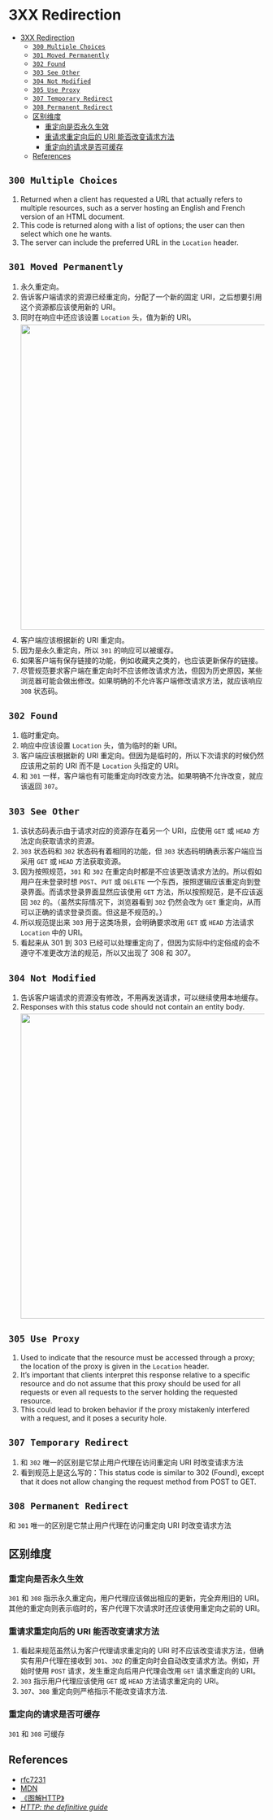 # 3XX Redirection


<!-- TOC -->

- [3XX Redirection](#3xx-redirection)
    - [`300 Multiple Choices`](#300-multiple-choices)
    - [`301 Moved Permanently`](#301-moved-permanently)
    - [`302 Found`](#302-found)
    - [`303 See Other`](#303-see-other)
    - [`304 Not Modified`](#304-not-modified)
    - [`305 Use Proxy`](#305-use-proxy)
    - [`307 Temporary Redirect`](#307-temporary-redirect)
    - [`308 Permanent Redirect`](#308-permanent-redirect)
    - [区别维度](#区别维度)
        - [重定向是否永久生效](#重定向是否永久生效)
        - [重请求重定向后的 URI 能否改变请求方法](#重请求重定向后的-uri-能否改变请求方法)
        - [重定向的请求是否可缓存](#重定向的请求是否可缓存)
    - [References](#references)

<!-- /TOC -->


## `300 Multiple Choices` 
1. Returned when a client has requested a URL that actually refers to multiple resources, such as a server hosting an English and French version of an HTML document. 
2. This code is returned along with a list of options; the user can then select which one he wants. 
3. The server can include the preferred URL in the `Location` header.


## `301 Moved Permanently`
1. 永久重定向。
2. 告诉客户端请求的资源已经重定向，分配了一个新的固定 URI，之后想要引用这个资源都应该使用新的 URI。
3. 同时在响应中还应该设置 `Location` 头，值为新的 URI。
    <img src="../images/09.png" width="600" style="display: block; margin: 5px 0 10px 0;" />
4. 客户端应该根据新的 URI 重定向。
5. 因为是永久重定向，所以 `301` 的响应可以被缓存。
6. 如果客户端有保存链接的功能，例如收藏夹之类的，也应该更新保存的链接。
7. 尽管规范要求客户端在重定向时不应该修改请求方法，但因为历史原因，某些浏览器可能会做出修改。如果明确的不允许客户端修改请求方法，就应该响应 `308` 状态码。


## `302 Found`
1. 临时重定向。
2. 响应中应该设置 `Location` 头，值为临时的新 URI。
3. 客户端应该根据新的 URI 重定向。但因为是临时的，所以下次请求的时候仍然应该用之前的 URI 而不是 `Location` 头指定的 URI。
4. 和 `301` 一样，客户端也有可能重定向时改变方法。如果明确不允许改变，就应该返回 `307`。


## `303 See Other`
1. 该状态码表示由于请求对应的资源存在着另一个 URI，应使用 `GET` 或 `HEAD` 方法定向获取请求的资源。
2. `303` 状态码和 `302` 状态码有着相同的功能，但 `303` 状态码明确表示客户端应当采用 `GET` 或 `HEAD` 方法获取资源。
3. 因为按照规范，`301` 和 `302` 在重定向时都是不应该更改请求方法的。所以假如用户在未登录时想 `POST`、`PUT` 或 `DELETE` 一个东西，按照逻辑应该重定向到登录界面。而请求登录界面显然应该使用 `GET` 方法，所以按照规范，是不应该返回 `302` 的。（虽然实际情况下，浏览器看到 `302` 仍然会改为 `GET` 重定向，从而可以正确的请求登录页面。但这是不规范的。）
4. 所以规范提出来 `303` 用于这类场景，会明确要求改用 `GET` 或 `HEAD` 方法请求 `Location` 中的 URI。
5. 看起来从 301 到 303 已经可以处理重定向了，但因为实际中约定俗成的会不遵守不准更改方法的规范，所以又出现了 308 和 307。


## `304 Not Modified`
1. 告诉客户端请求的资源没有修改，不用再发送请求，可以继续使用本地缓存。
2. Responses with this status code should not contain an entity body.
    <img src="../images/10.png" width="600" style="display: block; margin: 5px 0 10px 0;" />


## `305 Use Proxy` 
1. Used to indicate that the resource must be accessed through a proxy; the location of the proxy is given in the `Location` header. 
2. It’s important that clients interpret this response relative to a specific resource and do not assume that this proxy should be used for all requests or even all requests to the server holding the requested resource. 
3. This could lead to broken behavior if the proxy mistakenly interfered with a request, and it poses a security hole.


## `307 Temporary Redirect`
1. 和 `302` 唯一的区别是它禁止用户代理在访问重定向 URI 时改变请求方法
2. 看到规范上是这么写的：This status code is similar to 302 (Found), except that it does not allow changing the request method from POST to GET.


## `308 Permanent Redirect`
和 `301` 唯一的区别是它禁止用户代理在访问重定向 URI 时改变请求方法


## 区别维度
### 重定向是否永久生效
`301` 和 `308` 指示永久重定向，用户代理应该做出相应的更新，完全弃用旧的 URI。其他的重定向则表示临时的，客户代理下次请求时还应该使用重定向之前的 URI。

### 重请求重定向后的 URI 能否改变请求方法
1. 看起来规范虽然认为客户代理请求重定向的 URI 时不应该改变请求方法，但确实有用户代理在接收到 `301`、`302` 的重定向时会自动改变请求方法。例如，开始时使用 `POST` 请求，发生重定向后用户代理会改用 `GET` 请求重定向的 URI。
2. `303` 指示用户代理应该使用 `GET` 或 `HEAD` 方法请求重定向的 URI。
3. `307`、`308` 重定向则严格指示不能改变请求方法.

### 重定向的请求是否可缓存
`301` 和 `308` 可缓存


## References
* [rfc7231](https://tools.ietf.org/html/rfc7231)
* [MDN](https://developer.mozilla.org/en-US/docs/Web/HTTP/Status)
* [《图解HTTP》](http://www.ituring.com.cn/book/1229)
* [*HTTP: the definitive guide*](https://book.douban.com/subject/1440226/)
